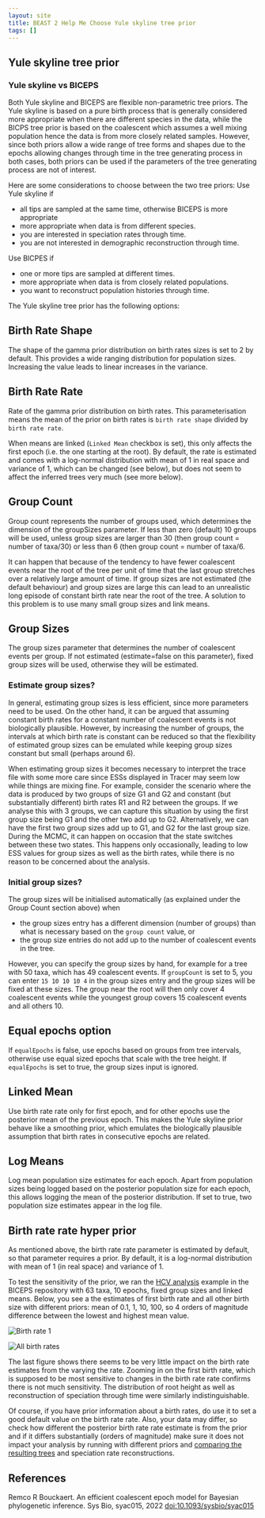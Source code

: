 ```yaml
---
layout: site
title: BEAST 2 Help Me Choose Yule skyline tree prior
tags: []
---
```

## Yule skyline tree prior

### Yule skyline vs BICEPS

Both Yule skyline and BICEPS are flexible non-parametric tree priors. The Yule skyline is based on a pure birth process that is generally considered more appropriate when there are different species in the data, while the BICPS tree prior is based on the coalescent which assumes a well mixing population hence the data is from more closely related samples. However, since both priors allow a wide range of tree forms and shapes due to the epochs allowing changes through time in the tree generating process in both cases, both priors can be used if the parameters of the tree generating process are not of interest. 

Here are some considerations to choose between the two tree priors:
Use Yule skyline if

* all tips are sampled at the same time, otherwise BICEPS is more appropriate
* more appropriate when data is from different species.
* you are interested in speciation rates through time.
* you are not interested in demographic reconstruction through time. 

Use BICPES if

* one or more tips are sampled at different times.
* more appropriate when data is from closely related populations.
* you want to reconstruct population histories through time.


The Yule skyline tree prior has the following options:

## Birth Rate Shape 

The shape of the gamma prior distribution on birth rates sizes is set to 2 by default. This provides a wide ranging distribution for population sizes. Increasing the value leads to linear increases in the variance.

## Birth Rate Rate

Rate of the gamma prior distribution on birth rates. This parameterisation means the mean of the prior on birth rates is `birth rate shape` divided by `birth rate rate`.

When means are linked (`Linked Mean` checkbox is set), this only affects the first epoch (i.e. the one starting at the root). By default, the rate is estimated and comes with a log-normal distribution with mean of 1 in real space and variance of 1, which can be changed (see below), but does not seem to affect the inferred trees very much (see more below).

## Group Count 

Group count represents the number of groups used, which determines the dimension of the groupSizes parameter. If less than zero (default) 10 groups will be used, unless group sizes are larger than 30 (then group count = number of taxa/30) or less than 6 (then group count = number of taxa/6.

It can happen that because of the tendency to have fewer coalescent events near the root of the tree per unit of time that the last group stretches over a relatively large amount of time. If group sizes are not estimated (the default behaviour) and group sizes are large this can lead to an unrealistic long episode of constant birth rate near the root of the tree. A solution to this problem is to use many small group sizes and link means.

## Group Sizes 

The group sizes parameter that determines the number of coalescent events per group. If not estimated (estimate=false on this parameter), fixed group sizes will be used, otherwise they will be estimated.

### Estimate group sizes?

In general, estimating group sizes is less efficient, since more parameters need to be used. On the other hand, it can be argued that assuming constant birth rates for a constant number of coalescent events is not biologically plausible. However, by increasing the number of groups, the intervals at which birth rate is constant can be reduced so that the flexibility of estimated group sizes can be emulated while keeping group sizes constant but small (perhaps around 6).

When estimating group sizes it becomes necessary to interpret the trace file with some more care since ESSs displayed in Tracer may seem low while things are mixing fine. For example, consider the scenario where the data is produced by two groups of size G1 and G2 and constant (but substantially different) birth rates R1 and R2 between the groups. If we analyse this with 3 groups, we can capture this situation by using the first group size being G1 and the other two add up to G2. Alternatively, we can have the first two group sizes add up to G1, and G2 for the last group size. During the MCMC, it can happen on occasion that the state switches between these two states. This happens only occasionally, leading to low ESS values for group sizes as well as the birth rates, while there is no reason to be concerned about the analysis.

### Initial group sizes?

The group sizes will be initialised automatically (as explained under the Group Count section above) when

* the group sizes entry has a different dimension (number of groups) than what is necessary based on the `group count` value, or
* the group size entries do not add up to the number of coalescent events in the tree.

However, you can specify the group sizes by hand, for example for a tree with 50 taxa, which has 49 coalescent events. If `groupCount` is set to 5, you can enter `15 10 10 10 4` in the group sizes entry and the group sizes will be fixed at these sizes. The group near the root will then only cover 4 coalescent events while the youngest group covers 15 coalescent events and all others 10.

## Equal epochs option

If `equalEpochs` is false, use epochs based on groups from tree intervals, otherwise use equal sized epochs that scale with the tree height. If `equalEpochs` is set to true, the group sizes input is ignored. 

## Linked Mean 

Use birth rate rate only for first epoch, and for other epochs use the posterior mean of the previous epoch. This makes the Yule skyline prior behave like a smoothing prior, which emulates the biologically plausible assumption that birth rates in consecutive epochs are related. 

## Log Means 

Log mean population size estimates for each epoch. Apart from population sizes being logged based on the posterior population size for each epoch, this allows logging the mean of the posterior distribution. If set to true, two population size estimates appear in the log file.


## Birth rate rate hyper prior

As mentioned above, the birth rate rate parameter is estimated by default, so that parameter requires a prior. By default, it is a log-normal distribution with mean of 1 (in real space) and variance of 1. 

To test the sensitivity of the prior, we ran the [HCV analysis](https://github.com/rbouckaert/biceps/blob/master/examples/hcv_yule_skyline.xml) example in the BICEPS repository with 63 taxa, 10 epochs, fixed group sizes and linked means. Below, you see a the estimates of first birth rate and all other birth size with different priors: mean of 0.1, 1, 10, 100, so 4 orders of magnitude difference between the lowest and highest mean value. 

![Birth rate 1](https://www.beast2.org/images/ysk-birthrate1.svg)

![All birth rates](https://www.beast2.org/images/ysk-all-birthrates.png)


The last figure shows there seems to be very little impact on the birth rate estimates from the varying the rate. Zooming in on the first birth rate, which is supposed to be most sensitive to changes in the birth rate rate confirms there is not much sensitivity. The distribution of root height as well as reconstruction of speciation through time were similarly indistinguishable.

Of course, if you have prior information about a birth rates, do use it to set a good default value on the birth rate rate. Also, your data may differ, so check how different the posterior birth rate rate estimate is from the prior and if it differs substantially (orders of magnitude) make sure it does not impact your analysis by running with different priors and [comparing the resulting trees](https://www.beast2.org/2020/04/20/comparing-tree-sets.html) and speciation rate reconstructions.






## References

Remco R Bouckaert. An efficient coalescent epoch model for Bayesian phylogenetic inference. Sys Bio, syac015, 2022 [doi:10.1093/sysbio/syac015](https://doi.org/10.1093/sysbio/syac015)
